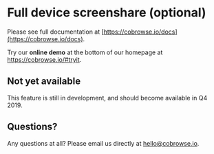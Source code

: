 # Full device screenshare (optional)

Please see full documentation at [https://cobrowse.io/docs](https://cobrowse.io/docs).

Try our **online demo** at the bottom of our homepage at <https://cobrowse.io/#tryit>.

## Not yet available

This feature is still in development, and should become available in Q4 2019. 

## Questions?
Any questions at all? Please email us directly at [hello@cobrowse.io](mailto:hello@cobrowse.io).
